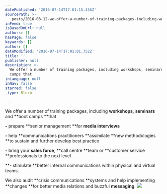 ```yaml
---
datePublished: '2016-07-14T17:01:15.456Z'
sourcePath: >-
  _posts/2016-03-12-we-offer-a-number-of-training-packages-including-workshops.md
inFeed: true
isBasedOnUrl: null
authors: []
hasPage: false
keywords: []
author: []
dateModified: '2016-07-14T17:01:01.752Z'
title: ''
publisher: null
description: >-
  We offer a number of training packages, including workshops, seminars and boot
  camps that
inLanguage: null
inNav: false
starred: false
_type: Blurb

---
```

We offer a number of training packages, including **workshops**, **seminars** and **boot camps **that

**-** prepare **senior management **for **media interviews**

**-** help **communications practitioners **assimilate **new methodologies **to sustain and further develop best practice

**-** bring your **sales force**, **call centre **team or **customer service **professionals to the next level

**- stimulate **better internal communications within physical and virtual teams.

We also audit **crisis communications **systems and help implementing **changes **for better media relations and buzzful **messaging**.
![](https://s3-us-west-2.amazonaws.com/the-grid-img/p/2b0086952806f2d8a1f9fe236c117f3d569232a0.jpg)